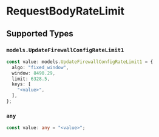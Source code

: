 # RequestBodyRateLimit


## Supported Types

### `models.UpdateFirewallConfigRateLimit1`

```typescript
const value: models.UpdateFirewallConfigRateLimit1 = {
  algo: "fixed_window",
  window: 8490.29,
  limit: 6328.5,
  keys: [
    "<value>",
  ],
};
```

### `any`

```typescript
const value: any = "<value>";
```

